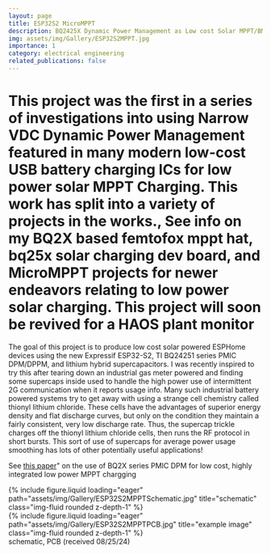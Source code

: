 ```yaml
---
layout: page
title: ESP32S2 MicroMPPT
description: BQ2425X Dynamic Power Management as Low cost Solar MPPT/BMS
img: assets/img/Gallery/ESP32S2MPPT.jpg
importance: 1
category: electrical engineering
related_publications: false
---
```

# This project was the first in a series of investigations into using Narrow VDC Dynamic Power Management featured in many modern low-cost USB battery charging ICs for low power solar MPPT Charging. This work has split into a variety of projects in the works., See info on my BQ2X based femtofox mppt hat, bq25x solar charging dev board, and MicroMPPT projects for newer endeavors relating to low power solar charging. This project will soon be revived for a HAOS plant monitor

The goal of this project is to produce low cost solar powered ESPHome devices using the new Expressif ESP32-S2, TI BQ24251 series PMIC DPM/DPPM, and lithium hybrid supercapacitors. I was recently inspired to try this after tearing down an industrial gas meter powered and finding some supercaps inside used to handle the high power use of intermittent 2G communication when it reports usage info. Many such industrial battery powered systems try to get away with using a strange cell chemistry called thionyl lithium chloride. These cells have the advantages of superior energy density and flat discharge curves, but only on the condition they maintain a fairly consistent, very low discharge rate. Thus, the supercap trickle charges off the thionyl lithium chloride cells, then runs the RF protocol in short bursts. This sort of use of supercaps for average power usage smoothing has lots of other potentially useful applications! 

See <a href="https://www.ti.com/lit/an/slua687/slua687.pdf?ts=1724359587475&ref_url=https%253A%252F%252Fwww.google.com%252F">this paper</a>" on the use of BQ2X series PMIC DPM for low cost, highly integrated low power MPPT chargging 

<div class="row">
    <div class="col-sm mt-2 mt-md-0">
        {% include figure.liquid loading="eager" path="assets/img/Gallery/ESP32S2MPPTSchematic.jpg" title="schematic" class="img-fluid rounded z-depth-1" %}
    </div>
    <div class="col-sm mt-2 mt-md-0">
        {% include figure.liquid loading="eager" path="assets/img/Gallery/ESP32S2MPPTPCB.jpg" title="example image" class="img-fluid rounded z-depth-1" %}
    </div>
</div>
<div class="caption">
    schematic, PCB (received 08/25/24)
</div>
